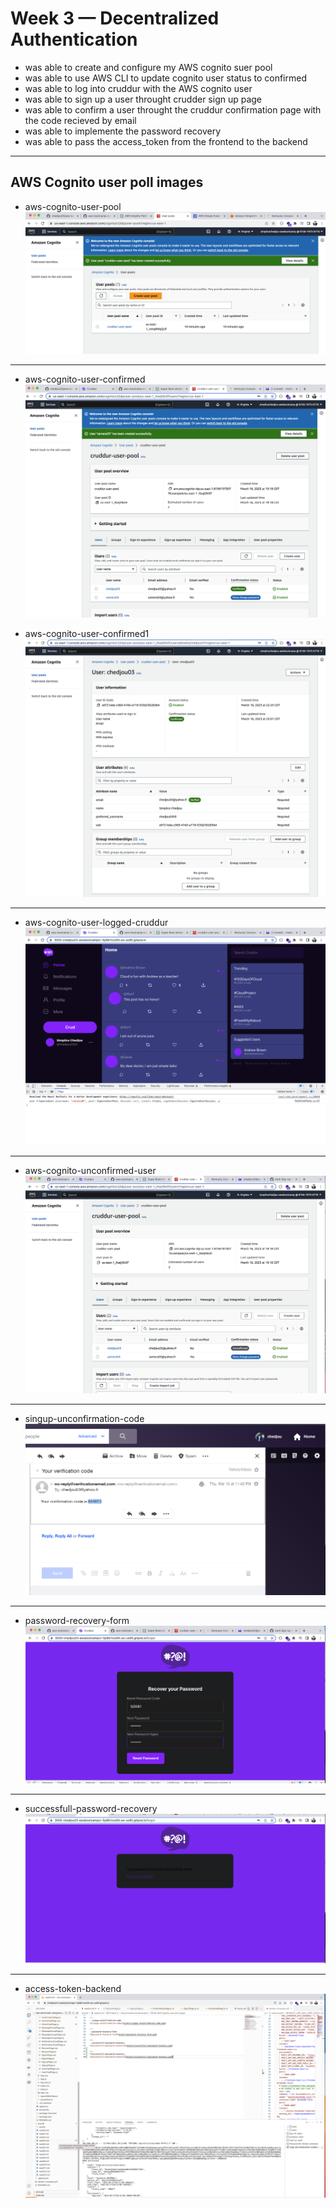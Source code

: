 # Week 3 — Decentralized Authentication


- was able to create and configure my AWS cognito suer pool 
- was able to use AWS CLI to update cognito user status to confirmed 
- was able to log into cruddur with the AWS cognito user
- was able to sign up a user throught crudder sign up page
- was able to confirm a user throught the cruddur confirmation page with the code recieved by email
- was able to implemente the password recovery
- was able to pass the access_token from the frontend to the backend


---
##  AWS Cognito user poll images

- aws-cognito-user-pool
![aws-cognito-user-pool](assets/aws-cognito-user-pool.png)

---
- aws-cognito-user-confirmed
![aws-cognito-user-confirmed](assets/aws-cognito-user-confirmed.png)

- aws-cognito-user-confirmed1
![aws-cognito-user-confirmed1](assets/aws-cognito-user-confirmed1.png)

---
- aws-cognito-user-logged-cruddur
![aws-cognito-user-logged-cruddur](assets/aws-cognito-user-logged-cruddur.png)

---
- aws-cognito-unconfirmed-user
![aws-cognito-unconfirmed-user](assets/aws-cognito-unconfirmed-user.png)

---
- singup-unconfirmation-code
![singup-unconfirmation-code](assets/singup-unconfirmation-code.png)

---
- password-recovery-form
![password-recovery-form](assets/password-recovery-form.png)

---
- successfull-password-recovery
![successfull-password-recovery](assets/successfull-password-recovery.png)

---
- access-token-backend
![access-token-backend](assets/access-token-backend.png)